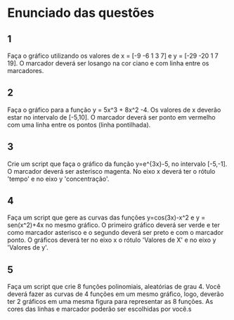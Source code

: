 # Enunciado das questões

## 1

Faça o gráfico utilizando os valores de x = [-9  -6   1   3   7] e y = [-29  -20    1    7   19]. O marcador deverá ser losango na cor ciano e com linha entre os marcadores.


## 2

Faça o gráfico para a função y = 5x^3 +  8x^2 -4. Os valores de x deverão estar no intervalo de [-5,10]. O marcador deverá ser ponto em vermelho com uma linha entre os pontos (linha pontilhada).

## 3

Crie um script que faça o gráfico da função y=e^{3x}-5, no intervalo [-5,-1]. O marcador deverá ser asterisco magenta. No eixo x deverá ter o rótulo 'tempo' e no eixo y 'concentração'.

## 4

Faça um script que gere as curvas das funções y=cos(3x)-x^2 e y = sen(x^2)+4x no mesmo gráfico. O primeiro gráfico deverá ser verde e ter como marcador asterisco e o segundo deverá ser preto e com o marcador ponto. O gráficos deverá ter no eixo x o rótulo 'Valores de X' e no eixo y 'Valores de y'.

## 5

Faça um script que crie 8 funções polinomiais, aleatórias de grau 4. Você deverá fazer as curvas de 4 funções em um mesmo gráfico, logo, deverão ter 2 gráficos em uma mesma figura para representar as 8 funções. As cores das linhas e marcador poderão ser escolhidas por você.s
